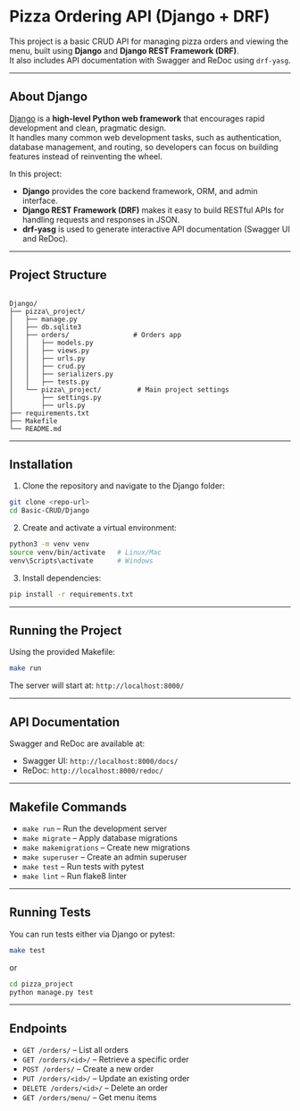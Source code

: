# Pizza Ordering API (Django + DRF)

This project is a basic CRUD API for managing pizza orders and viewing the menu, built using **Django** and **Django REST Framework (DRF)**.  
It also includes API documentation with Swagger and ReDoc using `drf-yasg`.

---

## About Django

[Django](https://www.djangoproject.com/) is a **high-level Python web framework** that encourages rapid development and clean, pragmatic design.  
It handles many common web development tasks, such as authentication, database management, and routing, so developers can focus on building features instead of reinventing the wheel.

In this project:

- **Django** provides the core backend framework, ORM, and admin interface.
- **Django REST Framework (DRF)** makes it easy to build RESTful APIs for handling requests and responses in JSON.
- **drf-yasg** is used to generate interactive API documentation (Swagger UI and ReDoc).

---

## Project Structure

```

Django/
├── pizza\_project/
│   ├── manage.py
│   ├── db.sqlite3
│   ├── orders/                # Orders app
│   │   ├── models.py
│   │   ├── views.py
│   │   ├── urls.py
│   │   ├── crud.py
│   │   ├── serializers.py
│   │   ├── tests.py
│   └── pizza\_project/         # Main project settings
│       ├── settings.py
│       ├── urls.py
├── requirements.txt
├── Makefile
└── README.md

````

---

## Installation

1. Clone the repository and navigate to the Django folder:

```bash
git clone <repo-url>
cd Basic-CRUD/Django
````

2. Create and activate a virtual environment:

```bash
python3 -m venv venv
source venv/bin/activate   # Linux/Mac
venv\Scripts\activate      # Windows
```

3. Install dependencies:

```bash
pip install -r requirements.txt
```

---

## Running the Project

Using the provided Makefile:

```bash
make run
```

The server will start at:
`http://localhost:8000/`

---

## API Documentation

Swagger and ReDoc are available at:

* Swagger UI: `http://localhost:8000/docs/`
* ReDoc: `http://localhost:8000/redoc/`

---

## Makefile Commands

* `make run` – Run the development server
* `make migrate` – Apply database migrations
* `make makemigrations` – Create new migrations
* `make superuser` – Create an admin superuser
* `make test` – Run tests with pytest
* `make lint` – Run flake8 linter

---

## Running Tests

You can run tests either via Django or pytest:

```bash
make test
```

or

```bash
cd pizza_project
python manage.py test
```

---

## Endpoints

* `GET /orders/` – List all orders
* `GET /orders/<id>/` – Retrieve a specific order
* `POST /orders/` – Create a new order
* `PUT /orders/<id>/` – Update an existing order
* `DELETE /orders/<id>/` – Delete an order
* `GET /orders/menu/` – Get menu items
